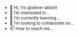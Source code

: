 - 👋 Hi, I’m @steve-abbott
- 👀 I’m interested in...
- 🌱 I’m currently learning...
- 💞️ I’m looking to collaborate on...
- 📫 How to reach me...

<!---
steve-abbott/steve-abbott is a ✨ special ✨ repository because its `README.md` (this file) appears on your GitHub profile.
You can click the Preview link to take a look at your changes.
--->
